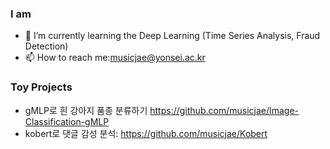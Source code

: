 
 
### I am 

- 🌱 I’m currently learning the Deep Learning (Time Series Analysis, Fraud Detection)
- 📫 How to reach me:musicjae@yonsei.ac.kr
  
### Toy Projects
- gMLP로 흰 강아지 품종 분류하기 https://github.com/musicjae/Image-Classification-gMLP  
- kobert로 댓글 감성 분석: https://github.com/musicjae/Kobert

